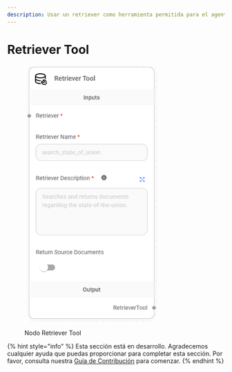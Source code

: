 ```yaml
---
description: Usar un retriever como herramienta permitida para el agent.
---
```


# Retriever Tool

<figure><img src="../../../../.gitbook/assets/image (8) (1) (1) (1) (1).png" alt="" width="311"><figcaption><p>Nodo Retriever Tool</p></figcaption></figure>

{% hint style="info" %}
Esta sección está en desarrollo. Agradecemos cualquier ayuda que puedas proporcionar para completar esta sección. Por favor, consulta nuestra [Guía de Contribución](../../../../contributing/) para comenzar.
{% endhint %}
